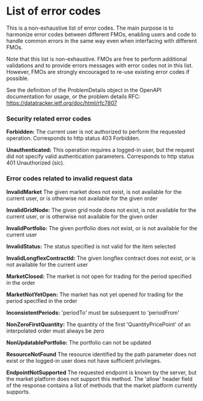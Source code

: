 # List of error codes

This is a non-exhaustive list of error codes. The main purpose is to harmonize error codes between different FMOs, enabling users and code to handle common errors in the same way even when interfacing with different FMOs. 

Note that this list is non-exhaustive. FMOs are free to perform additional validations and to provide errors messages with error codes not in this list. However, FMOs are strongly encouraged to re-use existing error codes if possible. 

See the definition of the ProblemDetails object in the OpenAPI documentation for usage, or the problem details RFC: https://datatracker.ietf.org/doc/html/rfc7807


### Security related error codes

**Forbidden:** The current user is not authorized to perform the requested operation. Corresponds to http status 403 Forbidden.

**Unauthenticated:** This operation requires a logged-in user, but the request did not specify valid authentication parameters. Corresponds to http status 401 Unauthorized (sic).


### Error codes related to invalid request data 

**InvalidMarket** The given market does not exist, is not available for the current user, or is otherwise not available for the given order

**InvalidGridNode:** The given grid node does not exist, is not available for the current user, or is otherwise not available for the given order

**InvalidPortfolio:** The given portfolio does not exist, or is not available for the current user

**InvalidStatus:** The status specified is not valid for the item selected

**InvalidLongflexContractId:** The given longflex contract does not exist, or is not available for the current user

**MarketClosed:** The market is not open for trading for the period specified in the order

**MarketNotYetOpen:** The market has not yet opened for trading for the period specified in the order

**InconsistentPeriods:** 'periodTo' must be subsequent to 'periodFrom'

**NonZeroFirstQuantity:** The quantity of the first 'QuantityPricePoint' of an interpolated order must always be zero

**NonUpdatablePortfolio:** The portfolio can not be updated 

**ResourceNotFound** The resource identified by the path parameter does not exist or the logged-in user does not have sufficient privileges.

**EndpointNotSupported** The requested endpoint is known by the server, but the market platform does not support this method. The 'allow' header field of the response contains a list of methods that the market platform currently supports.